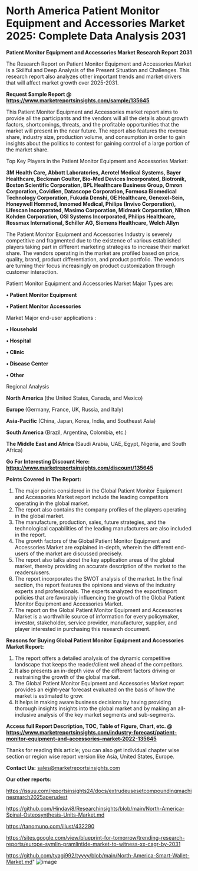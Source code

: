 # North America Patient Monitor Equipment and Accessories Market 2025: Complete Data Analysis 2031

<strong>Patient Monitor Equipment and Accessories Market Research Report 2031</strong>

The Research Report on Patient Monitor Equipment and Accessories Market is a Skillful and Deep Analysis of the Present Situation and Challenges. This research report also analyzes other important trends and market drivers that will affect market growth over 2025-2031.

<strong>Request Sample Report @ <a href=https://www.marketreportsinsights.com/sample/135645>https://www.marketreportsinsights.com/sample/135645</a></strong>

This Patient Monitor Equipment and Accessories market report aims to provide all the participants and the vendors will all the details about growth factors, shortcomings, threats, and the profitable opportunities that the market will present in the near future. The report also features the revenue share, industry size, production volume, and consumption in order to gain insights about the politics to contest for gaining control of a large portion of the market share.

Top Key Players in the Patient Monitor Equipment and Accessories Market:

<strong>3M Health Care, Abbott Laboratories, Aerotel Medical Systems, Bayer Healthcare, Beckman Coulter, Bio-Med Devices Incorporated, Biotronik, Boston Scientific Corporation, BPL Healthcare Business Group, Omron Corporation, Covidien, Datascope Corporation, Formosa Biomedical Technology Corporation, Fukuda Denshi, GE Healthcare, Genexel-Sein, Honeywell Hommed, Innomed Medical, Philips (Invivo Corporation), Lifescan Incorporated, Masimo Corporation, Midmark Corporation, Nihon Kohden Corporation, OSI Systems Incorporated, Philips Healthcare, Rossmax International, Schiller AG, Siemens Healthcare, Welch Allyn</strong>

The Patient Monitor Equipment and Accessories Industry is severely competitive and fragmented due to the existence of various established players taking part in different marketing strategies to increase their market share. The vendors operating in the market are profiled based on price, quality, brand, product differentiation, and product portfolio. The vendors are turning their focus increasingly on product customization through customer interaction.

Patient Monitor Equipment and Accessories Market Major Types are:

<strong>• Patient Monitor Equipment

• Patient Monitor Accessories</strong>

Market Major end-user applications :

<strong>• Household

• Hospital

• Clinic

• Disease Center

• Other</strong>

Regional Analysis

</u><strong><b>North America</b></strong> (the United States, Canada, and Mexico)

<strong><b>Europe </b></strong>(Germany, France, UK, Russia, and Italy)

<strong><b>Asia-Pacific</b></strong> (China, Japan, Korea, India, and Southeast Asia)

<strong><b>South America</b></strong> (Brazil, Argentina, Colombia, etc.)

<strong><b>The Middle East and Africa</b></strong> (Saudi Arabia, UAE, Egypt, Nigeria, and South Africa)

<strong>Go For Interesting Discount Here: <a href=https://www.marketreportsinsights.com/discount/135645>https://www.marketreportsinsights.com/discount/135645</a></strong>

<strong>Points Covered in The Report:</strong>
<ol>
  <li>The major points considered in the Global Patient Monitor Equipment and Accessories Market report include the leading competitors operating in the global market.</li>
  <li>The report also contains the company profiles of the players operating in the global market.</li>
  <li>The manufacture, production, sales, future strategies, and the technological capabilities of the leading manufacturers are also included in the report.</li>
  <li>The growth factors of the Global Patient Monitor Equipment and Accessories Market are explained in-depth, wherein the different end-users of the market are discussed precisely.</li>
  <li>The report also talks about the key application areas of the global market, thereby providing an accurate description of the market to the readers/users.</li>
  <li>The report incorporates the SWOT analysis of the market. In the final section, the report features the opinions and views of the industry experts and professionals. The experts analyzed the export/import policies that are favorably influencing the growth of the Global Patient Monitor Equipment and Accessories Market.</li>
  <li>The report on the Global Patient Monitor Equipment and Accessories Market is a worthwhile source of information for every policymaker, investor, stakeholder, service provider, manufacturer, supplier, and player interested in purchasing this research document.</li>
</ol>
<strong>Reasons for Buying Global Patient Monitor Equipment and Accessories Market Report:</strong>

<ol>
  <li>The report offers a detailed analysis of the dynamic competitive landscape that keeps the reader/client well ahead of the competitors.</li>
  <li>It also presents an in-depth view of the different factors driving or restraining the growth of the global market.</li>
  <li>The Global Patient Monitor Equipment and Accessories Market report provides an eight-year forecast evaluated on the basis of how the market is estimated to grow.</li>
  <li>It helps in making aware business decisions by having providing thorough insights insights into the global market and by making an all-inclusive analysis of the key market segments and sub-segments.</li>
</ol>
<strong>Access full Report Description, TOC, Table of Figure, Chart, etc. @ <a href=https://www.marketreportsinsights.com/industry-forecast/patient-monitor-equipment-and-accessories-market-2022-135645>https://www.marketreportsinsights.com/industry-forecast/patient-monitor-equipment-and-accessories-market-2022-135645</a></strong>


Thanks for reading this article; you can also get individual chapter wise section or region wise report version like Asia, United States, Europe.

<strong>Contact Us:</strong>
sales@marketreportsinsights.com

<strong>Our other reports:</strong>

<a href=https://issuu.com/reportsinsights24/docs/extrudeusesetcompoundingmachinesmarch2025aperudest>https://issuu.com/reportsinsights24/docs/extrudeusesetcompoundingmachinesmarch2025aperudest</a>

<a href=https://github.com/Hindavi8/Researchinsights/blob/main/North-America-Spinal-Osteosynthesis-Units-Market.md>https://github.com/Hindavi8/Researchinsights/blob/main/North-America-Spinal-Osteosynthesis-Units-Market.md</a>

<a href=https://tanomuno.com/illust/432290>https://tanomuno.com/illust/432290</a>

<a href=https://sites.google.com/view/blueprint-for-tomorrow/trending-research-reports/europe-symlin-pramlintide-market-to-witness-xx-cagr-by-2031>https://sites.google.com/view/blueprint-for-tomorrow/trending-research-reports/europe-symlin-pramlintide-market-to-witness-xx-cagr-by-2031</a>

<a href=https://github.com/tyagi992/tyyyy/blob/main/North-America-Smart-Wallet-Market.md>https://github.com/tyagi992/tyyyy/blob/main/North-America-Smart-Wallet-Market.md</a>"
![image](https://github.com/user-attachments/assets/1f1b087f-85b6-4ed0-a743-f1b8f23d28f6)
